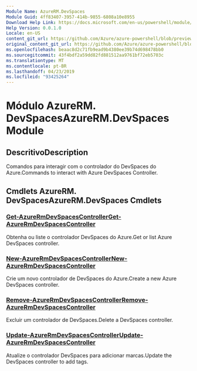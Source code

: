 ```yaml
---
Module Name: AzureRM.DevSpaces
Module Guid: 4ff83407-3957-414b-9855-6808a10e8955
Download Help Link: https://docs.microsoft.com/en-us/powershell/module/azurerm.devspaces
Help Version: 0.0.1.0
Locale: en-US
content_git_url: https://github.com/Azure/azure-powershell/blob/preview/src/ResourceManager/DevSpaces/Commands.DevSpaces/help/AzureRM.DevSpaces.md
original_content_git_url: https://github.com/Azure/azure-powershell/blob/preview/src/ResourceManager/DevSpaces/Commands.DevSpaces/help/AzureRM.DevSpaces.md
ms.openlocfilehash: beaac8d2c71fb9ead9b4380ee39b74d698478bb0
ms.sourcegitcommit: 43f4bdf2a59dd82fd881512aa9761bf72eb5703c
ms.translationtype: MT
ms.contentlocale: pt-BR
ms.lasthandoff: 04/23/2019
ms.locfileid: "93425264"
---
```

# <span data-ttu-id="c8c32-101">Módulo AzureRM. DevSpaces</span><span class="sxs-lookup"><span data-stu-id="c8c32-101">AzureRM.DevSpaces Module</span></span>
## <span data-ttu-id="c8c32-102">Descritivo</span><span class="sxs-lookup"><span data-stu-id="c8c32-102">Description</span></span>
<span data-ttu-id="c8c32-103">Comandos para interagir com o controlador do DevSpaces do Azure.</span><span class="sxs-lookup"><span data-stu-id="c8c32-103">Commands to interact with Azure DevSpaces Controller.</span></span>

## <span data-ttu-id="c8c32-104">Cmdlets AzureRM. DevSpaces</span><span class="sxs-lookup"><span data-stu-id="c8c32-104">AzureRM.DevSpaces Cmdlets</span></span>
### [<span data-ttu-id="c8c32-105">Get-AzureRmDevSpacesController</span><span class="sxs-lookup"><span data-stu-id="c8c32-105">Get-AzureRmDevSpacesController</span></span>](Get-AzureRmDevSpacesController.md)
<span data-ttu-id="c8c32-106">Obtenha ou liste o controlador DevSpaces do Azure.</span><span class="sxs-lookup"><span data-stu-id="c8c32-106">Get or list Azure DevSpaces controller.</span></span>

### [<span data-ttu-id="c8c32-107">New-AzureRmDevSpacesController</span><span class="sxs-lookup"><span data-stu-id="c8c32-107">New-AzureRmDevSpacesController</span></span>](New-AzureRmDevSpacesController.md)
<span data-ttu-id="c8c32-108">Crie um novo controlador de DevSpaces do Azure.</span><span class="sxs-lookup"><span data-stu-id="c8c32-108">Create a new Azure DevSpaces controller.</span></span>

### [<span data-ttu-id="c8c32-109">Remove-AzureRmDevSpacesController</span><span class="sxs-lookup"><span data-stu-id="c8c32-109">Remove-AzureRmDevSpacesController</span></span>](Remove-AzureRmDevSpacesController.md)
<span data-ttu-id="c8c32-110">Excluir um controlador de DevSpaces.</span><span class="sxs-lookup"><span data-stu-id="c8c32-110">Delete a DevSpaces controller.</span></span>

### [<span data-ttu-id="c8c32-111">Update-AzureRmDevSpacesController</span><span class="sxs-lookup"><span data-stu-id="c8c32-111">Update-AzureRmDevSpacesController</span></span>](Update-AzureRmDevSpacesController.md)
<span data-ttu-id="c8c32-112">Atualize o controlador DevSpaces para adicionar marcas.</span><span class="sxs-lookup"><span data-stu-id="c8c32-112">Update the DevSpaces controller to add tags.</span></span> 

